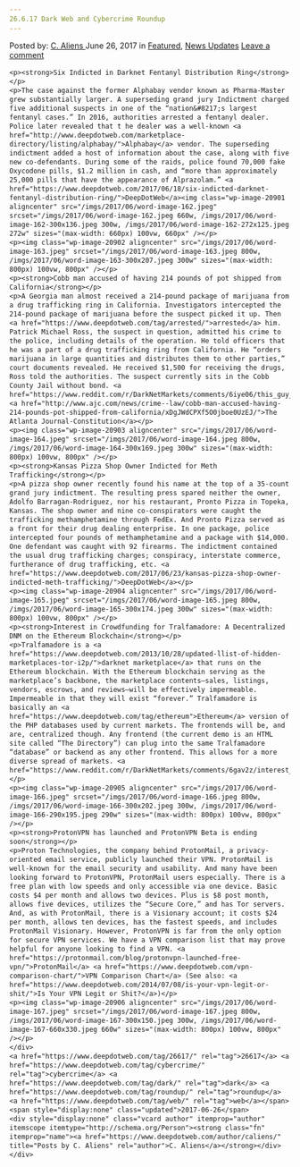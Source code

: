 ```yaml
---
26.6.17 Dark Web and Cybercrime Roundup
---
```

<article class="post-listing post-20900 post type-post status-publish format-standard has-post-thumbnail hentry  tag-5620 tag-cybercrime tag-dark tag-roundup tag-web">
    <div class="post-inner">
        <span>Posted by: <a href="https://www.deepdotweb.com/author/caliens/" title="">C. Aliens </a></span>
    <span>June 26, 2017</span>
    <span>in <a href="https://www.deepdotweb.com/category/deepdot-news/" rel="category tag">Featured</a>, <a href="https://www.deepdotweb.com/category/news-updates/" rel="category tag">News Updates</a></span>
    <span><a href="https://www.deepdotweb.com/2017/06/26/26-6-17-dark-web-cybercrime-roundup/#respond">Leave a comment</a></span>
    </p>
    <div class="clear"></div>
    
    <p><strong>Six Indicted in Darknet Fentanyl Distribution Ring</strong></p>
    <p>The case against the former Alphabay vendor known as Pharma-Master grew substantially larger. A superseding grand jury Indictment charged five additional suspects in one of the “nation&#8217;s largest fentanyl cases.” In 2016, authorities arrested a fentanyl dealer. Police later revealed that t he dealer was a well-known <a href="http://www.deepdotweb.com/marketplace-directory/listing/alphabay/">Alphabay</a> vendor. The superseding indictment added a host of information about the case, along with five new co-defendants. During some of the raids, police found 70,000 fake Oxycodone pills, $1.2 million in cash, and “more than approximately 25,000 pills that have the appearance of Alprazolam.” <a href="https://www.deepdotweb.com/2017/06/18/six-indicted-darknet-fentanyl-distribution-ring/">DeepDotWeb</a><img class="wp-image-20901 aligncenter" src="/imgs/2017/06/word-image-162.jpeg" srcset="/imgs/2017/06/word-image-162.jpeg 660w, /imgs/2017/06/word-image-162-300x136.jpeg 300w, /imgs/2017/06/word-image-162-272x125.jpeg 272w" sizes="(max-width: 660px) 100vw, 660px" /></p>
    <p><img class="wp-image-20902 aligncenter" src="/imgs/2017/06/word-image-163.jpeg" srcset="/imgs/2017/06/word-image-163.jpeg 800w, /imgs/2017/06/word-image-163-300x207.jpeg 300w" sizes="(max-width: 800px) 100vw, 800px" /></p>
    <p><strong>Cobb man accused of having 214 pounds of pot shipped from California</strong></p>
    <p>A Georgia man almost received a 214-pound package of marijuana from a drug trafficking ring in California. Investigators intercepted the 214-pound package of marijuana before the suspect picked it up. Then <a href="https://www.deepdotweb.com/tag/arrested/">arrested</a> him. Patrick Michael Ross, the suspect in question, admitted his crime to the police, including details of the operation. He told officers that he was a part of a drug trafficking ring from California. He “orders marijuana in large quantities and distributes them to other parties,” court documents revealed. He received $1,500 for receiving the drugs, Ross told the authorities. The suspect currently sits in the Cobb County Jail without bond. <a href="https://www.reddit.com/r/DarkNetMarkets/comments/6iye06/this_guy_tried_to_ship_over_200_pounds_of_weed_in/">Reddit</a> <a href="http://www.ajc.com/news/crime--law/cobb-man-accused-having-214-pounds-pot-shipped-from-california/xDgJWdCPXf5O0jboe0UzEJ/">The Atlanta Journal-Constitution</a></p>
    <p><img class="wp-image-20903 aligncenter" src="/imgs/2017/06/word-image-164.jpeg" srcset="/imgs/2017/06/word-image-164.jpeg 800w, /imgs/2017/06/word-image-164-300x169.jpeg 300w" sizes="(max-width: 800px) 100vw, 800px" /></p>
    <p><strong>Kansas Pizza Shop Owner Indicted for Meth Trafficking</strong></p>
    <p>A pizza shop owner recently found his name at the top of a 35-count grand jury indictment. The resulting press spared neither the owner, Adolfo Barragan-Rodriguez, nor his restaurant, Pronto Pizza in Topeka, Kansas. The shop owner and nine co-conspirators were caught the trafficking methamphetamine through FedEx. And Pronto Pizza served as a front for their drug dealing enterprise. In one package, police intercepted four pounds of methamphetamine and a package with $14,000. One defendant was caught with 92 firearms. The indictment contained the usual drug trafficking charges; conspiracy, interstate commerce, furtherance of drug trafficking, etc. <a href="https://www.deepdotweb.com/2017/06/23/kansas-pizza-shop-owner-indicted-meth-trafficking/">DeepDotWeb</a></p>
    <p><img class="wp-image-20904 aligncenter" src="/imgs/2017/06/word-image-165.jpeg" srcset="/imgs/2017/06/word-image-165.jpeg 800w, /imgs/2017/06/word-image-165-300x174.jpeg 300w" sizes="(max-width: 800px) 100vw, 800px" /></p>
    <p><strong>Interest in Crowdfunding for Tralfamadore: A Decentralized DNM on the Ethereum Blockchain</strong></p>
    <p>Tralfamadore is a <a href="https://www.deepdotweb.com/2013/10/28/updated-llist-of-hidden-marketplaces-tor-i2p/">darknet marketplace</a> that runs on the Ethereum blockchain. With the Ethereum blockchain serving as the marketplace’s backbone, the marketplace contents—sales, listings, vendors, escrows, and reviews—will be effectively impermeable. Impermeable in that they will exist “forever.” Tralfamadore is basically an <a href="https://www.deepdotweb.com/tag/ethereum">Ethereum</a> version of the PHP databases used by current markets. The frontends will be, and are, centralized though. Any frontend (the current demo is an HTML site called “The Directory”) can plug into the same Tralfamadore “database” or backend as any other frontend. This allows for a more diverse spread of markets. <a href="https://www.reddit.com/r/DarkNetMarkets/comments/6gav2z/interest_in_crowdfunding_for_tralfamadore_a/">Reddit</a></p>
    <p><img class="wp-image-20905 aligncenter" src="/imgs/2017/06/word-image-166.jpeg" srcset="/imgs/2017/06/word-image-166.jpeg 800w, /imgs/2017/06/word-image-166-300x202.jpeg 300w, /imgs/2017/06/word-image-166-290x195.jpeg 290w" sizes="(max-width: 800px) 100vw, 800px" /></p>
    <p><strong>ProtonVPN has launched and ProtonVPN Beta is ending soon</strong></p>
    <p>Proton Technologies, the company behind ProtonMail, a privacy-oriented email service, publicly launched their VPN. ProtonMail is well-known for the email security and usability. And many have been looking forward to ProtonVPN, ProtonMail users especially. There is a free plan with low speeds and only accessible via one device. Basic costs $4 per month and allows two devices. Plus is $8 post month, allows five devices, utilizes the “Secure Core,” and has Tor servers. And, as with ProtonMail, there is a Visionary account; it costs $24 per month, allows ten devices, has the fastest speeds, and includes ProtonMail Visionary. However, ProtonVPN is far from the only option for secure VPN services. We have a VPN comparison list that may prove helpful for anyone looking to find a VPN. <a href="https://protonmail.com/blog/protonvpn-launched-free-vpn/">ProtonMail</a> <a href="https://www.deepdotweb.com/vpn-comparison-chart/">VPN Comparison Chart</a> (See also: <a href="https://www.deepdotweb.com/2014/07/08/is-your-vpn-legit-or-shit/">Is Your VPN Legit or Shit?</a>)</p>
    <p><img class="wp-image-20906 aligncenter" src="/imgs/2017/06/word-image-167.jpeg" srcset="/imgs/2017/06/word-image-167.jpeg 800w, /imgs/2017/06/word-image-167-300x150.jpeg 300w, /imgs/2017/06/word-image-167-660x330.jpeg 660w" sizes="(max-width: 800px) 100vw, 800px" /></p>
    </div>
    <a href="https://www.deepdotweb.com/tag/26617/" rel="tag">26617</a> <a href="https://www.deepdotweb.com/tag/cybercrime/" rel="tag">cybercrime</a> <a href="https://www.deepdotweb.com/tag/dark/" rel="tag">dark</a> <a href="https://www.deepdotweb.com/tag/roundup/" rel="tag">roundup</a> <a href="https://www.deepdotweb.com/tag/web/" rel="tag">web</a></span> <span style="display:none" class="updated">2017-06-26</span>
    <div style="display:none" class="vcard author" itemprop="author" itemscope itemtype="http://schema.org/Person"><strong class="fn" itemprop="name"><a href="https://www.deepdotweb.com/author/caliens/" title="Posts by C. Aliens" rel="author">C. Aliens</a></strong></div>
    </div>
</article>

